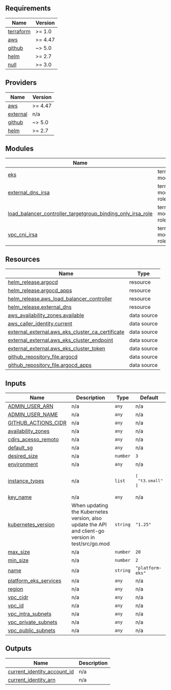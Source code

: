 <!-- BEGIN_TF_DOCS -->
## Requirements

| Name | Version |
|------|---------|
| <a name="requirement_terraform"></a> [terraform](#requirement\_terraform) | >= 1.0 |
| <a name="requirement_aws"></a> [aws](#requirement\_aws) | >= 4.47 |
| <a name="requirement_github"></a> [github](#requirement\_github) | ~> 5.0 |
| <a name="requirement_helm"></a> [helm](#requirement\_helm) | >= 2.7 |
| <a name="requirement_null"></a> [null](#requirement\_null) | >= 3.0 |

## Providers

| Name | Version |
|------|---------|
| <a name="provider_aws"></a> [aws](#provider\_aws) | >= 4.47 |
| <a name="provider_external"></a> [external](#provider\_external) | n/a |
| <a name="provider_github"></a> [github](#provider\_github) | ~> 5.0 |
| <a name="provider_helm"></a> [helm](#provider\_helm) | >= 2.7 |

## Modules

| Name | Source | Version |
|------|--------|---------|
| <a name="module_eks"></a> [eks](#module\_eks) | terraform-aws-modules/eks/aws | 19.13.0 |
| <a name="module_external_dns_irsa"></a> [external\_dns\_irsa](#module\_external\_dns\_irsa) | terraform-aws-modules/iam/aws//modules/iam-role-for-service-accounts-eks | ~> 5.0 |
| <a name="module_load_balancer_controller_targetgroup_binding_only_irsa_role"></a> [load\_balancer\_controller\_targetgroup\_binding\_only\_irsa\_role](#module\_load\_balancer\_controller\_targetgroup\_binding\_only\_irsa\_role) | terraform-aws-modules/iam/aws//modules/iam-role-for-service-accounts-eks | 5.17.0 |
| <a name="module_vpc_cni_irsa"></a> [vpc\_cni\_irsa](#module\_vpc\_cni\_irsa) | terraform-aws-modules/iam/aws//modules/iam-role-for-service-accounts-eks | ~> 5.0 |

## Resources

| Name | Type |
|------|------|
| [helm_release.argocd](https://registry.terraform.io/providers/hashicorp/helm/latest/docs/resources/release) | resource |
| [helm_release.argocd_apps](https://registry.terraform.io/providers/hashicorp/helm/latest/docs/resources/release) | resource |
| [helm_release.aws_load_balancer_controller](https://registry.terraform.io/providers/hashicorp/helm/latest/docs/resources/release) | resource |
| [helm_release.external_dns](https://registry.terraform.io/providers/hashicorp/helm/latest/docs/resources/release) | resource |
| [aws_availability_zones.available](https://registry.terraform.io/providers/hashicorp/aws/latest/docs/data-sources/availability_zones) | data source |
| [aws_caller_identity.current](https://registry.terraform.io/providers/hashicorp/aws/latest/docs/data-sources/caller_identity) | data source |
| [external_external.aws_eks_cluster_ca_certificate](https://registry.terraform.io/providers/hashicorp/external/latest/docs/data-sources/external) | data source |
| [external_external.aws_eks_cluster_endpoint](https://registry.terraform.io/providers/hashicorp/external/latest/docs/data-sources/external) | data source |
| [external_external.aws_eks_cluster_token](https://registry.terraform.io/providers/hashicorp/external/latest/docs/data-sources/external) | data source |
| [github_repository_file.argocd](https://registry.terraform.io/providers/integrations/github/latest/docs/data-sources/repository_file) | data source |
| [github_repository_file.argocd_apps](https://registry.terraform.io/providers/integrations/github/latest/docs/data-sources/repository_file) | data source |

## Inputs

| Name | Description | Type | Default | Required |
|------|-------------|------|---------|:--------:|
| <a name="input_ADMIN_USER_ARN"></a> [ADMIN\_USER\_ARN](#input\_ADMIN\_USER\_ARN) | n/a | `any` | n/a | yes |
| <a name="input_ADMIN_USER_NAME"></a> [ADMIN\_USER\_NAME](#input\_ADMIN\_USER\_NAME) | n/a | `any` | n/a | yes |
| <a name="input_GITHUB_ACTIONS_CIDR"></a> [GITHUB\_ACTIONS\_CIDR](#input\_GITHUB\_ACTIONS\_CIDR) | n/a | `any` | n/a | yes |
| <a name="input_availability_zones"></a> [availability\_zones](#input\_availability\_zones) | n/a | `any` | n/a | yes |
| <a name="input_cdirs_acesso_remoto"></a> [cdirs\_acesso\_remoto](#input\_cdirs\_acesso\_remoto) | n/a | `any` | n/a | yes |
| <a name="input_default_sg"></a> [default\_sg](#input\_default\_sg) | n/a | `any` | n/a | yes |
| <a name="input_desired_size"></a> [desired\_size](#input\_desired\_size) | n/a | `number` | `3` | no |
| <a name="input_environment"></a> [environment](#input\_environment) | n/a | `any` | n/a | yes |
| <a name="input_instance_types"></a> [instance\_types](#input\_instance\_types) | n/a | `list` | <pre>[<br>  "t3.small"<br>]</pre> | no |
| <a name="input_key_name"></a> [key\_name](#input\_key\_name) | n/a | `any` | n/a | yes |
| <a name="input_kubernetes_version"></a> [kubernetes\_version](#input\_kubernetes\_version) | When updating the Kubernetes version, also update the API and client-go version in test/src/go.mod | `string` | `"1.25"` | no |
| <a name="input_max_size"></a> [max\_size](#input\_max\_size) | n/a | `number` | `20` | no |
| <a name="input_min_size"></a> [min\_size](#input\_min\_size) | n/a | `number` | `2` | no |
| <a name="input_name"></a> [name](#input\_name) | n/a | `string` | `"platform-eks"` | no |
| <a name="input_platform_eks_services"></a> [platform\_eks\_services](#input\_platform\_eks\_services) | n/a | `any` | n/a | yes |
| <a name="input_region"></a> [region](#input\_region) | n/a | `any` | n/a | yes |
| <a name="input_vpc_cidr"></a> [vpc\_cidr](#input\_vpc\_cidr) | n/a | `any` | n/a | yes |
| <a name="input_vpc_id"></a> [vpc\_id](#input\_vpc\_id) | n/a | `any` | n/a | yes |
| <a name="input_vpc_intra_subnets"></a> [vpc\_intra\_subnets](#input\_vpc\_intra\_subnets) | n/a | `any` | n/a | yes |
| <a name="input_vpc_private_subnets"></a> [vpc\_private\_subnets](#input\_vpc\_private\_subnets) | n/a | `any` | n/a | yes |
| <a name="input_vpc_public_subnets"></a> [vpc\_public\_subnets](#input\_vpc\_public\_subnets) | n/a | `any` | n/a | yes |

## Outputs

| Name | Description |
|------|-------------|
| <a name="output_current_identity_account_id"></a> [current\_identity\_account\_id](#output\_current\_identity\_account\_id) | n/a |
| <a name="output_current_identity_arn"></a> [current\_identity\_arn](#output\_current\_identity\_arn) | n/a |
<!-- END_TF_DOCS -->